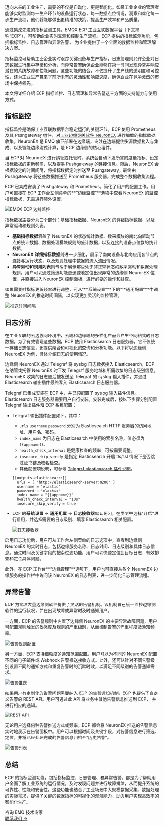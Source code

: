 迈向未来的工业生产，需要的不仅是自动化，更是智能化。如果工业企业的管理者能够实时监测每一生产环节的设备运行状态，每一数据点位情况，洞察和优化每一步生产流程，他们将能够做出更精准的决策，提高生产效率和产品质量。

通过集成先进的指标监测工具，EMQX ECP 工业互联数据平台（下文简称“ECP”），可帮助企业实时监测和控制生产流程。 ECP 提供的指标监测功能，包括指标监控、日志管理和异常告警， 为企业提供了一个全面的数据监控和管理解决方案。

指标监控可帮助工业企业实时跟踪关键设备与生产指标，日志管理则允许企业对日志数据进行集中存储和分析，而异常告警确保企业能够在第一时间发现异常并响应潜在的系统故障和性能问题。这些功能的结合，不仅提升了生产线的透明度和可控性，还为工业生产带来了前所未有的灵活性和响应速度，确保企业在竞争激烈的市场中保持领先。

本文将详细介绍 ECP 指标监控、日志管理和异常告警这三方面的支持能力与使用方式。

## 指标监控

指标监控是确保工业互联数据平台稳定运行的关键环节。ECP 使用 Prometheus 及其 Pushgateway 组件，对[工业边缘网关软件 NeuronEX](https://www.emqx.com/zh/products/neuronex) 进行细致的指标数据收集。NeuronEX 是 EMQ 旗下部署在边缘端，专注在边端提供多源数据接入与集成、以及智能边缘流式计算，是 ECP 边缘侧的核心组件。

当 ECP 对 NeuronEX 进行纳管或托管时，系统会自动下发所需的度量指标、设定指标数据的更新频率，以及提供 Pushgateway 的连接信息。随后，NeuronEX 会根据设定的时间间隔，将指标数据定时推送至 Pushgateway，最终由 Pushgateway 将这些数据推送至 Prometheus 服务器，完成整个数据收集流程。

ECP 已集成安装了 Pushgateway 和 Prometheus，简化了用户的配置工作。用户可直接在 ECP 工作台左侧菜单的**“边缘监控”**选项中查看 NeuronEX 的监控指标数据，无需进行额外设置。

![EMQX ECP 边缘监控](https://assets.emqx.com/images/b4c9475e0b5d29cb93433d38d90590c8.png)

指标数据主要分为三个部分：基础指标数据、NeuronEX 的详细指标数据、以及异常驱动和规则列表。

- **基础指标数据**涵盖了 NeuronEX 的状态统计数据、数采模块的南北向驱动节点的统计数据、数据处理模块规则的统计数据，以及连接的设备点位数的统计数据。
- **NeuronEX 详细指标数据**则进一步细化，展示了南向设备与北向应用各节点的连接与运行状态，以及规则处理中数据的流入流出情况。
- **异常驱动和规则列表**则专注于展示那些处于非正常状态的数采驱动和数据处理规则。用户可以通过筛选功能更迅速地定位出现异常的边缘侧 NeuronEX 位置，并直接进入 NeuronEX 控制面板，进行必要的操作和排查。

如果需要对指标更新频率进行调整，可从“**系统设置”**下的“**通用配置”**中调整 NeuronEX 的推送时间间隔，以实现更加灵活的监控管理。

![推送时间间隔](https://assets.emqx.com/images/9f8efa9ba6b49334921fbed65bf49d97.png)

## 日志分析

在工业互联的云边协同环境中，云端和边缘端的多样化产品会产生不同格式的日志数据。为了有效管理这些数据，ECP 使用 Elasticsearch 日志服务器，它不仅统一存储日志信息，还提供聚合和可视化的查询和分析功能。以下将以边缘侧 NeuronEX 为例，具体介绍日志的使用情况。

边缘侧 NeuronEX 通过 Telegraf 将 syslog 日志数据接入 Elasticsearch。ECP 在纳管或托管 NeuronEX 时下发 Telegraf 服务地址和所需收集的日志级别信息。NeuronEX 收集的日志随后被发送至 Telegraf 的 syslog 输入插件，并通过 Elasticsearch 输出插件最终写入 Elasticsearch 日志服务器。

Telegraf 已集成安装在 ECP 中，并已预配置了 syslog 输入插件信息。Elasticsearch 日志服务器需要用户自行安装。安装完成后，按以下步骤分别配置 Telegraf 输出插件和 ECP 系统配置：

- Telegraf 输出插件配置如下，其中：

  - `urls` `username` `password` 分别为 Elasticsearch HTTP 服务器的访问地址、用户名、密码。
  - `index_name` 为日志在 Elasticsearch 中使用的索引名称，值必须为 `{{appname}}`。
  - `health_check_interval` 是健康检查的频率，可按需要调整。
  - `insecure_skip_verify` 是指定 Elasticsearch 开启 tls/ssl 情况下是否跳过证书链及域名检查。
  - 其他配置项说明，可参考 [Telegraf elasticsearch 插件说明](https://github.com/influxdata/telegraf/blob/master/plugins/outputs/elasticsearch/README.md)。

  ```
  [[outputs.elasticsearch]]
    urls = [ "http://elasticsearch-server:9200" ]
    username = "elastic"
    password = "elastic"
    index_name = "{{appname}}"
    health_check_interval = "10s"
    insecure_skip_verify = true
  ```

- ECP 的**系统设置** → **通用配置** → **日志接收器**默认关闭，在类型中选择“开启”进行启用，并选择需要的日志级别、填写 Elasticsearch 相关配置。

  ![日志接收器](https://assets.emqx.com/images/4eba8000f123f6e8014ca503e066e21d.png)

启用日志功能后，用户可从工作台左侧菜单的日志选项中，查看到边缘侧 NeuronEX 的实时日志，包括边缘服务名称、日志时间、日志级别和具体日志信息。通过时间及关键字段的搜索过滤功能，用户可以快速定位到目标日志，有效排查和定位具体问题。

此外，在 ECP 工作台**“边缘管理”**选项下，用户也可直接从各个 NeuronEX 边缘服务的操作栏中访问该 NeuronEX 的日志列表，进一步简化日志管理流程。

## 异常告警

ECP 为管理大量边缘侧软件提供了灵活的告警机制。该机制旨在统一监控边缘侧软件的运行状况，并在出现故障或异常时及时通知用户。

一方面，ECP 的告警规则中内置了边缘侧 NeuronEX 的主要异常故障问题，用户可配置规则触发的敏感度及规则的严重级别，从而控制告警的严重程度及通知频率。

![告警规则配置](https://assets.emqx.com/images/7a846d1211d1e82abbe4422418839628.png)

另一方面，ECP 支持细粒度的通知范围配置。用户可以为不同的 NeuronEX 配置不同的电子邮件或 Webhook 告警推送接收方式。此外，还可以针对不同告警级别设置不同的通知方式和重复告警时的沉默时效，以满足不同级别的告警通知需求。

![告警推送](https://assets.emqx.com/images/f939a0f5a8c27550deff651722311e25.png)

如果用户有定制化的告警问题需要纳入 ECP 的告警通知机制，ECP 也提供了自定义告警的 REST API。用户可通过此 API 将业务中其他告警信息推送到 ECP， 并进行相应的通知。

![REST API](https://assets.emqx.com/images/47a16f418129b91fd502722b55bbdc03.png)

无论用户选择何种告警推送方式或频率，ECP 都会将 NeuronEX 推送的告警信息实时地展示在告警面板中。用户可以根据时间及关键字段，对告警信息进行筛选、定位，并将已经处理完成的告警信息归档至“历史告警”。

![告警列表](https://assets.emqx.com/images/308c7d50e30810515f7b87ace60a672f.png)

## 总结

ECP 的指标监测功能，包括指标监控、日志管理、和异常告警，都是为了帮助用户全面了解工业系统的运行情况，及时发现问题并进行故障排除，从而提升系统的可靠性、性能和安全性。这些功能也结合了工业场景中大规模数据采集、数据处理的实际需求，提供了关键的数据指标的可视化的观测能力，助力用户实现高效率的智能化生产。



<section class="promotion">
    <div>
        咨询 EMQ 技术专家
    </div>
    <a href="https://www.emqx.com/zh/contact?product=solutions" class="button is-gradient">联系我们 →</a>
</section>
